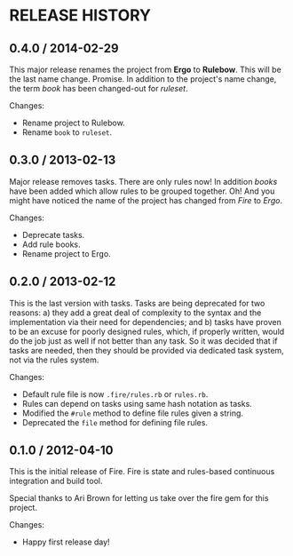 # RELEASE HISTORY

## 0.4.0 / 2014-02-29

This major release renames the project from **Ergo** to **Rulebow**.
This will be the last name change. Promise. In addition to the
project's name change, the term *book* has been changed-out for
*ruleset*.

Changes:
 
* Rename project to Rulebow.
* Rename `book` to `ruleset`.


## 0.3.0 / 2013-02-13

Major release removes tasks. There are only rules now! In
addition *books* have been added which allow rules to be
grouped together. Oh! And you might have noticed the name
of the project has changed from *Fire* to *Ergo*.

Changes:

* Deprecate tasks.
* Add rule books.
* Rename project to Ergo.


## 0.2.0 / 2013-02-12

This is the last version with tasks. Tasks are being deprecated
for two reasons: a) they add a great deal of complexity to the
syntax and the implementation via their need for dependencies;
and b) tasks have proven to be an excuse for poorly designed 
rules, which, if properly written, would do the job just as well
if not better than any task. So it was decided that if tasks are
needed, then they should be provided via dedicated task system,
not via the rules system.

Changes:

* Default rule file is now `.fire/rules.rb` or `rules.rb`.
* Rules can depend on tasks using same hash notation as tasks.
* Modified the `#rule` method to define file rules given a string.
* Deprecated the `file` method for defining file rules.


## 0.1.0 / 2012-04-10

This is the initial release of Fire. Fire is state and rules-based
continuous integration and build tool.

Special thanks to Ari Brown for letting us take over the fire gem
for this project.

Changes:

* Happy first release day!

